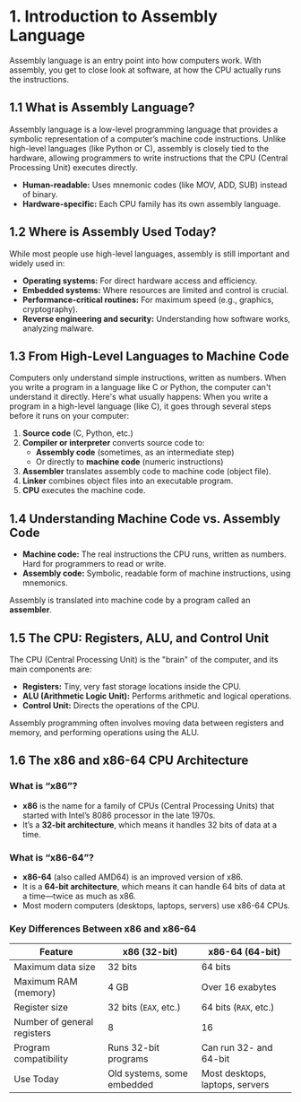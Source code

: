 
# 1. Introduction to Assembly Language

Assembly language is an entry point into how computers work. With assembly, you get to close look at software, at how the CPU actually runs the instructions. 


## 1.1 What is Assembly Language?

Assembly language is a low-level programming language that provides a symbolic representation of a computer’s machine code instructions. Unlike high-level languages (like Python or C), assembly is closely tied to the hardware, allowing programmers to write instructions that the CPU (Central Processing Unit) executes directly.

- **Human-readable:** Uses mnemonic codes (like MOV, ADD, SUB) instead of binary.
- **Hardware-specific:** Each CPU family has its own assembly language.


## 1.2 Where is Assembly Used Today?

While most people use high-level languages, assembly is still important and widely used in:

- **Operating systems:** For direct hardware access and efficiency.
- **Embedded systems:** Where resources are limited and control is crucial.
- **Performance-critical routines:** For maximum speed (e.g., graphics, cryptography).
- **Reverse engineering and security:** Understanding how software works, analyzing malware.


## 1.3 From High-Level Languages to Machine Code

Computers only understand simple instructions, written as numbers. When you write a program in a language like C or Python, the computer can't understand it directly. Here's what usually happens:
When you write a program in a high-level language (like C), it goes through several steps before it runs on your computer:

1. **Source code** (C, Python, etc.)
2. **Compiler or interpreter** converts source code to:
    - **Assembly code** (sometimes, as an intermediate step)
    - Or directly to **machine code** (numeric instructions)
3. **Assembler** translates assembly code to machine code (object file).
4. **Linker** combines object files into an executable program.
5. **CPU** executes the machine code.


## 1.4 Understanding Machine Code vs. Assembly Code

- **Machine code:** The real instructions the CPU runs, written as numbers. Hard for programmers to read or write.
- **Assembly code:** Symbolic, readable form of machine instructions, using mnemonics.

Assembly is translated into machine code by a program called an **assembler**.


## 1.5 The CPU: Registers, ALU, and Control Unit

The CPU (Central Processing Unit) is the "brain" of the computer, and its main components are:

- **Registers:** Tiny, very fast storage locations inside the CPU.
- **ALU (Arithmetic Logic Unit):** Performs arithmetic and logical operations.
- **Control Unit:** Directs the operations of the CPU.

Assembly programming often involves moving data between registers and memory, and performing operations using the ALU.

## 1.6 The x86 and x86-64 CPU Architecture

### What is “x86”?

- **x86** is the name for a family of CPUs (Central Processing Units) that started with Intel’s 8086 processor in the late 1970s.
- It’s a **32-bit architecture**, which means it handles 32 bits of data at a time.

### What is “x86-64”?

- **x86-64** (also called AMD64) is an improved version of x86.
- It is a **64-bit architecture**, which means it can handle 64 bits of data at a time—twice as much as x86.
- Most modern computers (desktops, laptops, servers) use x86-64 CPUs.

### Key Differences Between x86 and x86-64

| Feature                    | x86 (32-bit)              | x86-64 (64-bit)            |
|----------------------------|---------------------------|----------------------------|
| Maximum data size          | 32 bits                   | 64 bits                    |
| Maximum RAM (memory)       | 4 GB                      | Over 16 exabytes           |
| Register size              | 32 bits (`EAX`, etc.)     | 64 bits (`RAX`, etc.)      |
| Number of general registers| 8                         | 16                         |
| Program compatibility      | Runs 32-bit programs      | Can run 32- and 64-bit     |
| Use Today                  | Old systems, some embedded | Most desktops, laptops, servers |






